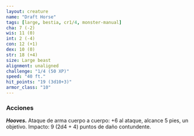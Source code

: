 ```yaml
---
layout: creature
name: "Draft Horse"
tags: [large, bestia, cr1/4, monster-manual]
cha: 7 (-2)
wis: 11 (0)
int: 2 (-4)
con: 12 (+1)
dex: 10 (0)
str: 18 (+4)
size: Large beast
alignment: unaligned
challenge: "1/4 (50 XP)"
speed: "40 ft."
hit_points: "19 (3d10+3)"
armor_class: "10"
---
```


### Acciones

***Hooves.*** Ataque de arma cuerpo a cuerpo: +6 al ataque, alcance 5 pies, un objetivo. Impacto: 9 (2d4 + 4) puntos de daño contundente.